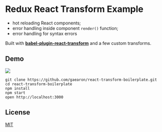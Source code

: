 Redux React Transform Example
=====================

* hot reloading React components;
* error handling inside component `render()` function;
* error handling for syntax errors

Built with **[babel-plugin-react-transform](https://github.com/gaearon/babel-plugin-react-transform)** and a few custom transforms.  

## Demo

![](http://i.imgur.com/AhGY28T.gif)

```
git clone https://github.com/gaearon/react-transform-boilerplate.git
cd react-transform-boilerplate
npm install
npm start
open http://localhost:3000
```

## License

[MIT](http://isekivacenz.mit-license.org/)